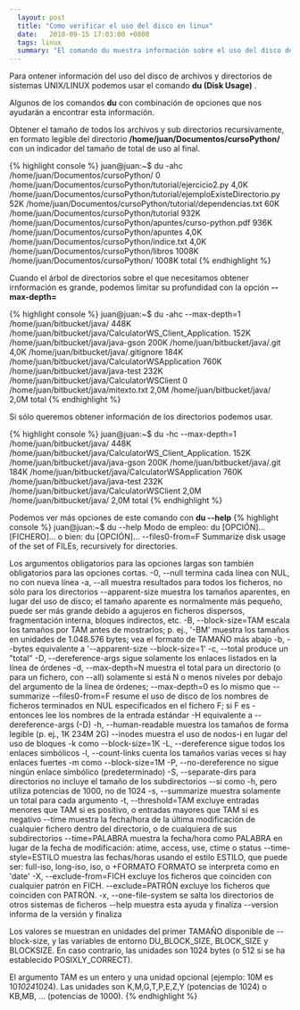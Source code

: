 ```yaml
---
  layout: post
  title: "Como verificar el uso del disco en linux"
  date:   2018-09-15 17:03:00 +0800
  tags: linux
  summary: "El comando du muestra información sobre el uso del disco de archivos y directorios en Linux."
---
```



Para ontener información del uso del disco de archivos y directorios de sistemas UNIX/LINUX podemos usar el comando **du (Disk Usage)** .

Algunos de los comandos **du** con combinación de opciones que nos ayudarán a encontrar esta información.

Obtener el tamaño de todos los archivos y sub directorios recursivamente, en formato legible del directorio __/home/juan/Documentos/cursoPython/__ con un indicador del tamaño de total de uso al final.

{% highlight console %}
juan@juan:~$ du -ahc  /home/juan/Documentos/cursoPython/
0	/home/juan/Documentos/cursoPython/tutorial/ejercicio2.py
4,0K	/home/juan/Documentos/cursoPython/tutorial/ejemploExisteDirectorio.py
52K	/home/juan/Documentos/cursoPython/tutorial/dependencias.txt
60K	/home/juan/Documentos/cursoPython/tutorial
932K	/home/juan/Documentos/cursoPython/apuntes/curso-python.pdf
936K	/home/juan/Documentos/cursoPython/apuntes
4,0K	/home/juan/Documentos/cursoPython/indice.txt
4,0K	/home/juan/Documentos/cursoPython/libros
1008K	/home/juan/Documentos/cursoPython/
1008K	total
{% endhighlight %}

Cuando el árbol de directorios sobre el que necesitamos obtener irnformación es grande, podemos limitar su profundidad  con la opción __--max-depth=__

{% highlight console %}
juan@juan:~$ du -ahc --max-depth=1 /home/juan/bitbucket/java/
448K	/home/juan/bitbucket/java/CalculatorWS_Client_Application.
152K	/home/juan/bitbucket/java/java-gson
200K	/home/juan/bitbucket/java/.git
4,0K	/home/juan/bitbucket/java/.gitignore
184K	/home/juan/bitbucket/java/CalculatorWSApplication
760K	/home/juan/bitbucket/java/java-test
232K	/home/juan/bitbucket/java/CalculatorWSClient
0	/home/juan/bitbucket/java/mitexto.txt
2,0M	/home/juan/bitbucket/java/
2,0M	total
{% endhighlight %}

Si sólo queremos obtener información de los directorios podemos usar.

{% highlight console %}
juan@juan:~$ du -hc --max-depth=1 /home/juan/bitbucket/java/
448K	/home/juan/bitbucket/java/CalculatorWS_Client_Application.
152K	/home/juan/bitbucket/java/java-gson
200K	/home/juan/bitbucket/java/.git
184K	/home/juan/bitbucket/java/CalculatorWSApplication
760K	/home/juan/bitbucket/java/java-test
232K	/home/juan/bitbucket/java/CalculatorWSClient
2,0M	/home/juan/bitbucket/java/
2,0M	total
{% endhighlight %}

Podemos ver más opciones de este comando con **du --help**
{% highlight console %}
juan@juan:~$ du --help
Modo de empleo: du [OPCIÓN]... [FICHERO]...
       o bien:  du [OPCIÓN]... --files0-from=F
Summarize disk usage of the set of FILEs, recursively for directories.

Los argumentos obligatorios para las opciones largas son también obligatorios
para las opciones cortas.
  -0, --null            termina cada línea con NUL, no con nueva línea
  -a, --all             muestra resultados para todos los ficheros, no sólo
                        para los directorios
      --apparent-size   muestra los tamaños aparentes, en lugar del uso de
                          disco; el tamaño aparente es normalmente más pequeño,
                          puede ser más grande debido a agujeros en ficheros
                          dispersos, fragmentación interna, bloques indirectos,
                          etc.
  -B, --block-size=TAM  escala los tamaños por TAM antes de mostrarlos;
                          p. ej., '-BM' muestra los tamaños en unidades de
                          1.048.576 bytes; vea el formato de TAMAÑO más abajo
  -b, --bytes           equivalente a '--apparent-size --block-size=1'
  -c, --total           produce un "total"
  -D, --dereference-args  sigue solamente los enlaces listados en la línea de
                          órdenes
  -d, --max-depth=N     muestra el total para un directorio (o para un fichero,
                          con --all) solamente si está N o menos niveles por
                          debajo del argumento de la línea de órdenes;
                          --max-depth=0 es lo mismo que --summarize
      --files0-from=F   resume el uso de disco de los nombres de ficheros
                          terminados en NUL especificados en el fichero F;
                          si F es - entonces lee los nombres de la entrada
                          estándar
  -H                    equivalente a --dereference-args (-D)
  -h, --human-readable  muestra los tamaños de forma legible
                        (p. ej., 1K 234M 2G)
      --inodes          muestra el uso de nodos-i en lugar del uso de bloques
  -k                    como --block-size=1K
  -L, --dereference     sigue todos los enlaces simbólicos
  -l, --count-links     cuenta los tamaños varias veces si hay enlaces fuertes
  -m                    como --block-size=1M
  -P, --no-dereference  no sigue ningún enlace simbólico (predeterminado)
  -S, --separate-dirs   para directorios no incluye el tamaño de los subdirectorios
      --si              como -h, pero utiliza potencias de 1000, no de 1024
  -s, --summarize       muestra solamente un total para cada argumento
  -t, --threshold=TAM    excluye entradas menores que TAM si es positivo,
                           o entradas mayores que TAM si es negativo
      --time             muestra la fecha/hora de la última modificación de
                           cualquier fichero dentro del directorio, o de
                           cualquiera de sus subdirectorios
      --time=PALABRA     muestra la fecha/hora como PALABRA en lugar de la
                           fecha de modificación:
                           atime, access, use, ctime o status
      --time-style=ESTILO muestra las fechas/horas usando el estilo ESTILO,
                          que puede ser: full-iso, long-iso, iso, o +FORMATO
                          FORMATO se interpreta como en 'date'
  -X, --exclude-from=FICH  excluye los ficheros que coinciden con
                             cualquier patrón en FICH.
      --exclude=PATRÓN     excluye los ficheros que coinciden con PATRÓN.
  -x, --one-file-system    se salta los directorios de otros sistemas de
                             ficheros
      --help     muestra esta ayuda y finaliza
      --version  informa de la versión y finaliza

Los valores se muestran en unidades del primer TAMAÑO disponible de
--block-size, y las variables de entorno DU_BLOCK_SIZE, BLOCK_SIZE y BLOCKSIZE.
En caso contrario, las unidades son 1024 bytes (o 512 si se ha
establecido POSIXLY_CORRECT).

El argumento TAM es un entero y una unidad opcional (ejemplo: 10M es 10*1024*1024).
Las unidades son K,M,G,T,P,E,Z,Y (potencias de 1024) o KB,MB, ... (potencias de 1000).
{% endhighlight %}
